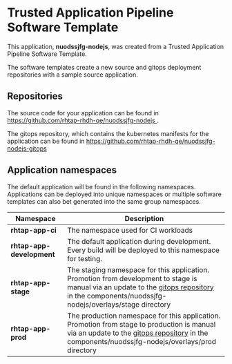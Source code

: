 # Trusted Application Pipeline Software Template

This application, **nuodssjfg-nodejs**, was created from a Trusted Application Pipeline Software Template.

The software templates create a new source and gitops deployment repositories with a sample source application. 

## Repositories

The source code for your application can be found in [https://github.com/rhtap-rhdh-qe/nuodssjfg-nodejs ](https://github.com/rhtap-rhdh-qe/nuodssjfg-nodejs ).
 
The gitops repository, which contains the kubernetes manifests for the application can be found in 
[https://github.com/rhtap-rhdh-qe/nuodssjfg-nodejs-gitops ](https://github.com/rhtap-rhdh-qe/nuodssjfg-nodejs-gitops ) 

## Application namespaces 

The default application will be found in the following namespaces. Applications can be deployed into unique namespaces or multiple software templates can also bet generated into the same group namespaces.  

|  Namespace   |  Description   |  
| -------- | -------- |
| **rhtap-app-ci** | The namespace used for CI workloads |
| **rhtap-app-development** | The default application during development. Every build will be deployed to this namespace for testing. |
| **rhtap-app-stage** | The staging namespace for this application. Promotion from development to stage is manual via an update to the [gitops repository](https://github.com/rhtap-rhdh-qe/nuodssjfg-nodejs-gitops ) in the components/nuodssjfg-nodejs/overlays/stage directory |
| **rhtap-app-prod** | The production namespace for this application. Promotion from stage to production is manual via an update to the [gitops repository](https://github.com/rhtap-rhdh-qe/nuodssjfg-nodejs-gitops ) in the components/nuodssjfg-nodejs/overlays/prod directory |